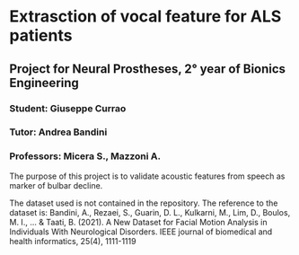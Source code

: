 # Extrasction of vocal feature for ALS patients
## Project for Neural Prostheses, 2° year of Bionics Engineering
### Student: Giuseppe Currao
### Tutor: Andrea Bandini
### Professors: Micera S., Mazzoni A.

The purpose of this project is to validate acoustic features from speech as marker of bulbar decline.

The dataset used is not contained in the repository. 
The reference to the dataset is: Bandini, A., Rezaei, S., Guarin, D. L., Kulkarni, M., Lim, D., Boulos, M. I., ... & Taati, B. (2021). 
A New Dataset for Facial Motion Analysis in Individuals With Neurological Disorders. IEEE journal of biomedical and health informatics, 25(4), 1111-1119
